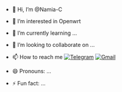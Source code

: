 - 👋 Hi, I’m @Namia-C
- 👀 I’m interested in Openwrt
- 🌱 I’m currently learning ...
- 💞️ I’m looking to collaborate on ...
- 📫 How to reach me 
[![Telegram](https://img.shields.io/badge/-Telegram-181717?style=flat&logo=Telegram&logoColor=white)](https://t.me/RileyK9880)
[![Gmail](https://img.shields.io/badge/-Gmail-D14836?style=flat&logo=Gmail&logoColor=white)](mailto:kmy258855@gmail.com)

- 😄 Pronouns: ...
- ⚡ Fun fact: ...

<!---
Namia-C/Namia-C is a ✨ special ✨ repository because its `README.md` (this file) appears on your GitHub profile.
You can click the Preview link to take a look at your changes.
--->
